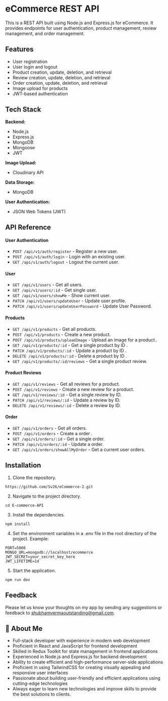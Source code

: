 
# eCommerce REST API
This is a REST API built using Node.js and Express.js for eCommerce. It provides endpoints for user authentication, product management, review management, and order management.


## Features

- User registration
- User login and logout
- Product creation, update, deletion, and retrieval
- Review creation, update, deletion, and retrieval
- Order creation, update, deletion, and retrieval
- Image upload for products
- JWT-based authentication

## Tech Stack
**Backend:**
- Node.js
- Express.js
- MongoDB
- Mongoose
- JWT

**Image Upload:** 
- Cloudinary API

**Data Storage:** 
- MongoDB

**User Authentication:**
- JSON Web Tokens (JWT)
## API Reference

#### User Authentication
- `POST /api/v1/auth/register` - Register a new user.
- `POST /api/v1/auth/login` -    Login with an existing user.
- `GET /api/v1/auth/logout` -    Logout the current user.

#### User
- `GET /api/v1/users` - Get all users.
- `GET /api/v1/users/:id` -    Get single user.
- `GET /api/v1/users/showMe` -  Show current user.
- `PATCH /api/v1/users/updateUser` -  Update user profile.
- `PATCH /api/v1/users/updateUserPassword` -  Update User Password.

#### Products
- `GET /api/v1/products` - Get all products.
- `POST /api/v1/products` -    Create a new product.
- `POST /api/v1/products/uploadImage` -    Upload an image for a product..
- `GET /api/v1/products/:id` -    Get a single product by ID .
- `PATCH /api/v1/products/:id` -   Update a product by ID .
- `DELETE /api/v1/products/:id` -   Delete a product by ID .
- `GET /api/v1/products/:id/reviews` -   Get a single product review.

#### Product Reviews
- `GET /api/v1/reviews` - Get all reviews for a product.
- `POST /api/v1/reviews` -    Create a new review for a product.
- `GET /api/v1/reviews/:id` -    Get a single review by ID.
- `PATCH /api/v1/reviews/:id` -   Update a review by ID.
- `DELETE /api/v1/reviews/:id` -   Delete a review by ID.

#### Order
- `GET /api/v1/orders` - Get all orders.
- `POST /api/v1/orders` -    Create a order .
- `GET /api/v1/orders/:id` -    Get a single order.
- `PATCH /api/v1/orders/:id` -   Update a order.
- `GET /api/v1/orders/showAllMyOrder` -   Get a current user orders.


## Installation


1. Clone the repository.


```
https://github.com/Sv26/eCommerce-2.git
```

2. Navigate to the project directory.

```
cd E-commerce-API
```

3. Install the dependencies.

```
npm install 
```

4. Set the environment variables in a .env file in the root directory of the project. 
Example:
```
PORT=5000
MONGO_URL=mongodb://localhost/ecommerce
JWT_SECRET=your_secret_key_here
JWT_LIFETIME=1d

```

5. Start the application.

```
npm run dev

```


## Feedback

Please let us know your thoughts on my app by sending any suggestions or feedback to shubhamvermaoutstanding@gmail.com.


## 🚀 About Me
- Full-stack developer with experience in modern web development
- Proficient in React and JavaScript for frontend development
- Skilled in Redux Toolkit for state management in frontend applications
- Experienced in Node.js and Express.js for backend development
- Ability to create efficient and high-performance server-side applications
- Proficient in using TailwindCSS for creating visually appealing and responsive user interfaces
- Passionate about building user-friendly and efficient applications using cutting-edge technologies
- Always eager to learn new technologies and improve skills to provide the best solutions to clients.



